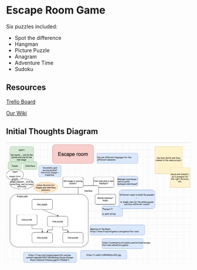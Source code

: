 # Escape Room Game

Six puzzles included:
- Spot the difference
- Hangman
- Picture Puzzle
- Anagram
- Adventure Time
- Sudoku

## Resources
[Trello Board](https://trello.com/b/MpSqODxX/puzzle-team)

[Our Wiki](https://github.com/its-intricate/Puzzle_Team_Final_Project/wiki)

## Initial Thoughts Diagram

![Initial Thoughts](./initial_thoughts.png)

